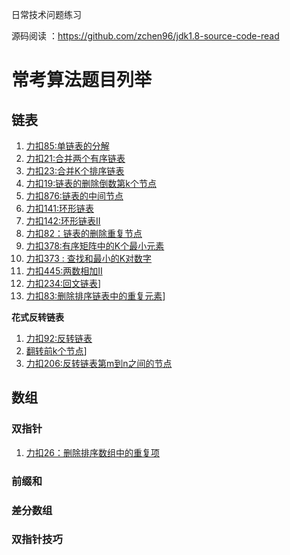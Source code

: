 日常技术问题练习

源码阅读 ：https://github.com/zchen96/jdk1.8-source-code-read

# 常考算法题目列举

## 链表

1. [力扣85:单链表的分解](src/main/java/com/github/jumpbyte/review01/leetcode/editor/cn/PartitionList.java)
2. [力扣21:合并两个有序链表](src/main/java/com/github/jumpbyte/review01/leetcode/editor/cn/MergeTwoSortedLists.java)
3. [力扣23:合并K个排序链表](src/main/java/com/github/jumpbyte/review01/leetcode/editor/cn/MergeKSortedLists.java)
4. [力扣19:链表的删除倒数第k个节点](src/main/java/com/github/jumpbyte/review01/leetcode/editor/cn/RemoveNthNodeFromEndOfList.java)
5. [力扣876:链表的中间节点](src/main/java/com/github/jumpbyte/review01/leetcode/editor/cn/MiddleOfTheLinkedList.java)
6. [力扣141:环形链表](src/main/java/com/github/jumpbyte/review01/leetcode/editor/cn/LinkedListCycle.java)
7. [力扣142:环形链表II](src/main/java/com/github/jumpbyte/review01/leetcode/editor/cn/LinkedListCycleIi.java)
8. [力扣82：链表的删除重复节点](src/main/java/com/github/jumpbyte/review01/leetcode/editor/cn/RemoveDuplicatesFromSortedListIi.java)
9. [力扣378:有序矩阵中的K个最小元素](src/main/java/com/github/jumpbyte/review01/leetcode/editor/cn/KthSmallestElementInASortedMatrix.java)
10. [力扣373 : 查找和最小的K对数字](src/main/java/com/github/jumpbyte/review01/leetcode/editor/cn/FindKPairsWithSmallestSums.java)
11. [力扣445:两数相加II](src/main/java/com/github/jumpbyte/review01/leetcode/editor/cn/AddTwoNumbersIi.java)
12. [力扣234:回文链表](src/main/java/com/github/jumpbyte/review01/leetcode/editor/cn/PalindromeLinkedList.java)]
13. [力扣83:删除排序链表中的重复元素](src/main/java/com/github/jumpbyte/review01/leetcode/editor/cn/RemoveDuplicatesFromSortedList.java)]

**花式反转链表**
1. [力扣92:反转链表](src/main/java/com/github/jumpbyte/review01/leetcode/editor/cn/ReverseLinkedList.java)
2. [翻转前k个节点](src/main/java/com/github/jumpbyte/review01/leetcode/editor/cn/ReverseLinkedListI.java)]
2. [力扣206:反转链表第m到n之间的节点](src/main/java/com/github/jumpbyte/review01/leetcode/editor/cn/ReverseLinkedListIi.java)

## 数组


### **双指针**

1. [力扣26：删除排序数组中的重复项](src/main/java/com/github/jumpbyte/review01/leetcode/editor/cn/RemoveDuplicatesFromSortedArray.java)

### 前缀和


### 差分数组


### 双指针技巧





